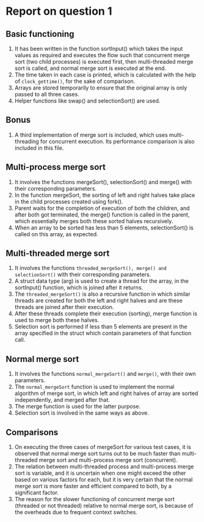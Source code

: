 # Report on question 1

## Basic functioning

1. It has been written in the function sortInput() which takes the input values as required and executes the flow such that concurrent merge sort (two child processes) is executed first, then multi-threaded merge sort is called, and normal merge sort is executed at the end. 
2. The time taken in each case is printed, which is calculated with the help of `clock_gettime()`, for the sake of comparison. 
3. Arrays are stored temporarily to ensure that the original array is only passed to all three cases. 
4. Helper functions like swap() and selectionSort() are used.

## Bonus

1. A third implementation of merge sort is included, which uses multi-threading for concurrent execution. Its performance comparison is also included in this file.

## Multi-process merge sort

1. It involves the functions mergeSort(), selectionSort() and merge() with their corresponding parameters. 
2. In the function mergeSort, the sorting of left and right halves take place in the child processes created using fork(). 
3. Parent waits for the completion of execution of both the children, and after both got terminated, the merge() function is called in the parent, which essentially merges both these sorted halves recursively. 
4. When an array to be sorted has less than 5 elements, selectionSort() is called on this array, as expected.

## Multi-threaded merge sort

1. It involves the functions `threaded_mergeSort(), merge() and selectionSort()` with their corresponding parameters. 
2. A struct data type (arg) is used to create a thread for the array, in the sortInput() function, which is joined after it returns. 
3. The `threaded_mergeSort()` is also a recursive function in which similar threads are created for both the left and right halves and are these threads are joined after their execution. 
4. After these threads complete their execution (sorting), merge function is used to merge both these halves.
5. Selection sort is performed if less than 5 elements are present in the array specified in the struct which contain parameters of that function call.

## Normal merge sort

1. It involves the functions `normal_mergeSort()` and `merge()`, with their own parameters. 
2. The `normal_mergeSort` function is used to implement the normal algorithm of merge sort, in which left and right halves of array are sorted independently, and merged after that.
3. The merge function is used for the latter purpose. 
4. Selection sort is involved in the same ways as above.

## Comparisons

1. On executing the three cases of mergeSort for various test cases, it is observed that normal merge sort turns out to be much faster than multi-threaded merge sort and multi-process merge sort (concurrent). 
2. The relation between multi-threaded process and multi-process merge sort is variable, and it is uncertain when one might exceed the other based on various factors for each, but it is very certain that the normal merge sort is more faster and efficient compared to both, by a significant factor.
3. The reason for the slower functioning of concurrent merge sort (threaded or not threaded) relative to normal merge sort, is because of the overheads due to frequent context switches.

